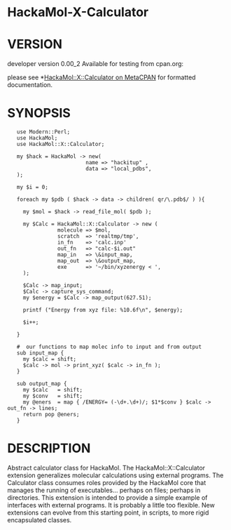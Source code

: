 HackaMol-X-Calculator
=====================

VERSION
========
developer version 0.00_2 
Available for testing from cpan.org:

please see *[HackaMol::X::Calculator on MetaCPAN](https://metacpan.org/release/DEMIAN/HackaMol-X-Calculator-0.00_2) for formatted documentation.

SYNOPSIS
========

       use Modern::Perl;
       use HackaMol;
       use HackaMol::X::Calculator;

       my $hack = HackaMol -> new( 
                             name => "hackitup" , 
                             data => "local_pdbs",
       );
    
       my $i = 0;

       foreach my $pdb ( $hack -> data -> children( qr/\.pdb$/ ) ){

         my $mol = $hack -> read_file_mol( $pdb );

         my $Calc = HackaMol::X::Calculator -> new (
                    molecule => $mol,
                    scratch  => 'realtmp/tmp',
                    in_fn    => 'calc.inp'
                    out_fn   => "calc-$i.out"
                    map_in   => \&input_map,
                    map_out  => \&output_map,
                    exe      => '~/bin/xyzenergy < ', 
         );     
 
         $Calc -> map_input;
         $Calc -> capture_sys_command;
         my $energy = $Calc -> map_output(627.51);

         printf ("Energy from xyz file: %10.6f\n", $energy);

         $i++;

       }

       #  our functions to map molec info to input and from output
       sub input_map {
         my $calc = shift;
         $calc -> mol -> print_xyz( $calc -> in_fn );
       }

       sub output_map {
         my $calc   = shift;
         my $conv   = shift;
         my @eners  = map { /ENERGY= (-\d+.\d+)/; $1*$conv } $calc -> out_fn -> lines; 
         return pop @eners;
       }

DESCRIPTION
============

Abstract calculator class for HackaMol. The HackaMol::X::Calculator extension generalizes molecular calculations using external programs. The Calculator class consumes roles provided by the HackaMol core that manages the running of executables... perhaps on files; perhaps in directories.  This extension is intended to provide a simple example of interfaces with external programs.  It is probably a little too flexible. New extensions can evolve from this starting point, in scripts, to more rigid encapsulated classes. 


